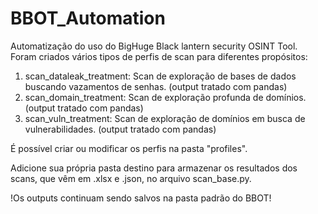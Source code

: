 # BBOT_Automation
Automatização do uso do BigHuge Black lantern security OSINT Tool.
Foram criados vários tipos de perfis de scan para diferentes propósitos:
1. scan_dataleak_treatment: Scan de exploração de bases de dados buscando vazamentos de senhas. (output tratado com pandas)
2. scan_domain_treatment: Scan de exploração profunda de domínios. (output tratado com pandas)
3. scan_vuln_treatment: Scan de exploração de domínios em busca de vulnerabilidades. (output tratado com pandas)

É possível criar ou modificar os perfis na pasta "profiles".

Adicione sua própria pasta destino para armazenar os resultados dos scans, que vêm em .xlsx e .json, no arquivo scan_base.py.

!Os outputs continuam sendo salvos na pasta padrão do BBOT!
